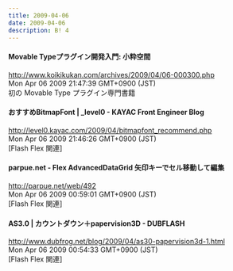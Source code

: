 ```yaml
---
title: 2009-04-06
date: 2009-04-06
description: B! 4
---
```


#### Movable Typeプラグイン開発入門: 小粋空間
http://www.koikikukan.com/archives/2009/04/06-000300.php<br>
Mon Apr 06 2009 21:47:39 GMT+0900 (JST)<br>
初の Movable Type プラグイン専門書籍


#### おすすめBitmapFont | _level0 - KAYAC Front Engineer Blog
http://level0.kayac.com/2009/04/bitmapfont_recommend.php<br>
Mon Apr 06 2009 21:46:26 GMT+0900 (JST)<br>
[Flash Flex 関連]


#### parpue.net - Flex AdvancedDataGrid 矢印キーでセル移動して編集
http://parpue.net/web/492<br>
Mon Apr 06 2009 00:59:01 GMT+0900 (JST)<br>
[Flash Flex 関連]


####     AS3.0 | カウントダウン＋papervision3D - DUBFLASH    
http://www.dubfrog.net/blog/2009/04/as30-papervision3d-1.html<br>
Mon Apr 06 2009 00:54:33 GMT+0900 (JST)<br>
[Flash Flex 関連]



